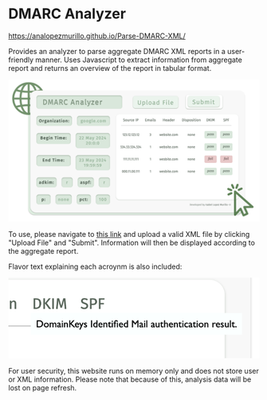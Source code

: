 # DMARC Analyzer

https://analopezmurillo.github.io/Parse-DMARC-XML/

Provides an analyzer to parse aggregate DMARC XML reports in a user-friendly manner. Uses Javascript to extract information from aggregate report and returns an overview of the report in tabular format. 

![Filled DMARC Analyzer Image](./static/Ex_Filled.png "Filled DMARC Analyzer Image")

To use, please navigate to [this link](https://analopezmurillo.github.io/Parse-DMARC-XML/) and upload a valid XML file by clicking "Upload File" and "Submit". Information will then be displayed according to the aggregate report. 

Flavor text explaining each acroynm is also included:

![Flavor Text Example](./static/Flavor_Ex.png "Flavor Text Example")

For user security, this website runs on memory only and does not store user or XML information. Please note that because of this, analysis data will be lost on page refresh.